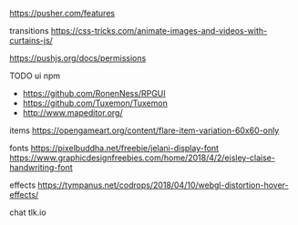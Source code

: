 
https://pusher.com/features

transitions https://css-tricks.com/animate-images-and-videos-with-curtains-js/

https://pushjs.org/docs/permissions

TODO ui npm
- https://github.com/RonenNess/RPGUI
- https://github.com/Tuxemon/Tuxemon
- http://www.mapeditor.org/

items
https://opengameart.org/content/flare-item-variation-60x60-only


fonts
 https://pixelbuddha.net/freebie/jelani-display-font
 https://www.graphicdesignfreebies.com/home/2018/4/2/eisley-claise-handwriting-font
 
effects https://tympanus.net/codrops/2018/04/10/webgl-distortion-hover-effects/

chat tlk.io 
<div id="tlkio" data-channel="theboringrpg" data-theme="theme--night" style="width:100%;height:100%;"></div><script async src="http://tlk.io/embed.js" type="text/javascript"></script>

		"fetchival": "^0.3.3",
		"fr-dialogmodal": "^1.0.4",
		"fr-offcanvas": "^1.0.4",
		"fr-tooltip": "^1.0.3",
		"latest-version": "^3.1.0",
		"mobile-detect": "^1.4.1",
		"prettyjson": "^1.2.1",
		"semver": "^5.4.1",
		"style-loader": "^0.21.0",
		"tslib": "^1.8.1",
		"universal-analytics": "^0.4.16",
